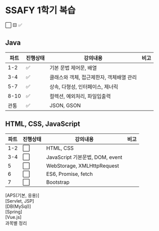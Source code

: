 # SSAFY 1학기 복습

:white_large_square: 🟨 :white_check_mark:  
## Java  
|파트|진행상태|강의내용|비고|
| ------ | ------ | ------ | ------ |
|1-2| :white_check_mark: | 기본 문법 제어문, 배열 | |
|3-4| :white_check_mark: | 클래스와 객체, 접근제한자, 객체배열 관리 | |
|5-7| :white_check_mark: | 상속, 다형성, 인터페이스, 제너릭 | |
|8-10| :white_check_mark: | 컬렉션, 예외처리, 파일입출력 | |
|관통| :white_check_mark: | JSON, GSON | |
  
## HTML, CSS, JavaScript  
|파트|진행상태|강의내용|비고|
| ------ | ------ | ------ | ------ |
|1-2| :white_large_square: | HTML, CSS | |
|3-4| :white_large_square: | JavaScript 기본문법, DOM, event | |
|5| :white_large_square: | WebStorage, XMLHttpRequest | |
|6| :white_large_square: | ES6, Promise, fetch | |
|7| :white_large_square: | Bootstrap | |
  
[APS(기본, 응용)]  
[Servlet, JSP]  
[DB(MySql)]  
[Spring]  
[Vue.js]  
과목별 정리

